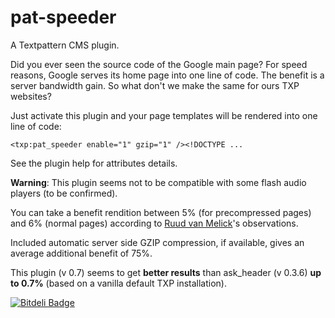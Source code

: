 # pat-speeder

A Textpattern CMS plugin.

Did you ever seen the source code of the Google main page? For speed reasons, Google serves its home page into one line of code. The benefit is a server bandwidth gain. So what don't we make the same for ours TXP websites?

Just activate this plugin and your page templates will be rendered into one line of code:

    <txp:pat_speeder enable="1" gzip="1" /><!DOCTYPE ...

See the plugin help for attributes details.

**Warning**: This plugin seems not to be compatible with some flash audio players (to be confirmed).

You can take a benefit rendition between 5% (for precompressed pages) and 6% (normal pages) according to [Ruud van Melick](https://vanmelick.com/)'s observations.

Included automatic server side GZIP compression, if available, gives an average additional benefit of 75%.

This plugin (v 0.7) seems to get **better results** than ask_header (v 0.3.6) **up to 0.7%** (based on a vanilla default TXP installation).


[![Bitdeli Badge](https://d2weczhvl823v0.cloudfront.net/cara-tm/pat-speeder/trend.png)](https://bitdeli.com/free "Bitdeli Badge")

